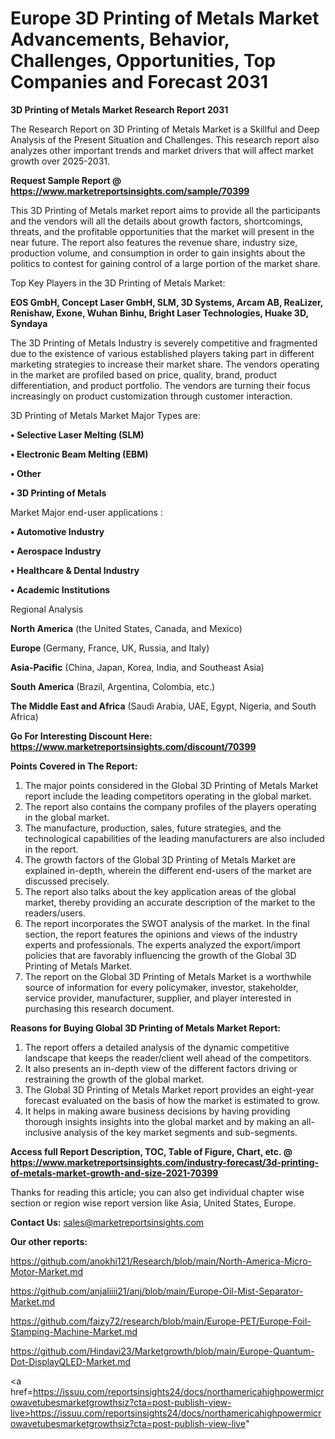 # Europe 3D Printing of Metals Market Advancements, Behavior, Challenges, Opportunities, Top Companies and Forecast 2031

<strong>3D Printing of Metals Market Research Report 2031</strong>

The Research Report on 3D Printing of Metals Market is a Skillful and Deep Analysis of the Present Situation and Challenges. This research report also analyzes other important trends and market drivers that will affect market growth over 2025-2031.

<strong>Request Sample Report @ <a href=https://www.marketreportsinsights.com/sample/70399>https://www.marketreportsinsights.com/sample/70399</a></strong>

This 3D Printing of Metals market report aims to provide all the participants and the vendors will all the details about growth factors, shortcomings, threats, and the profitable opportunities that the market will present in the near future. The report also features the revenue share, industry size, production volume, and consumption in order to gain insights about the politics to contest for gaining control of a large portion of the market share.

Top Key Players in the 3D Printing of Metals Market:

<strong>EOS GmbH, Concept Laser GmbH, SLM, 3D Systems, Arcam AB, ReaLizer, Renishaw, Exone, Wuhan Binhu, Bright Laser Technologies, Huake 3D, Syndaya</strong>

The 3D Printing of Metals Industry is severely competitive and fragmented due to the existence of various established players taking part in different marketing strategies to increase their market share. The vendors operating in the market are profiled based on price, quality, brand, product differentiation, and product portfolio. The vendors are turning their focus increasingly on product customization through customer interaction.

3D Printing of Metals Market Major Types are:

<strong>• Selective Laser Melting (SLM)

• Electronic Beam Melting (EBM)

• Other

• 3D Printing of Metals</strong>

Market Major end-user applications :

<strong>• Automotive Industry

• Aerospace Industry

• Healthcare & Dental Industry

• Academic Institutions</strong>

Regional Analysis

</u><strong><b>North America</b></strong> (the United States, Canada, and Mexico)

<strong><b>Europe </b></strong>(Germany, France, UK, Russia, and Italy)

<strong><b>Asia-Pacific</b></strong> (China, Japan, Korea, India, and Southeast Asia)

<strong><b>South America</b></strong> (Brazil, Argentina, Colombia, etc.)

<strong><b>The Middle East and Africa</b></strong> (Saudi Arabia, UAE, Egypt, Nigeria, and South Africa)

<strong>Go For Interesting Discount Here: <a href=https://www.marketreportsinsights.com/discount/70399>https://www.marketreportsinsights.com/discount/70399</a></strong>

<strong>Points Covered in The Report:</strong>
<ol>
  <li>The major points considered in the Global 3D Printing of Metals Market report include the leading competitors operating in the global market.</li>
  <li>The report also contains the company profiles of the players operating in the global market.</li>
  <li>The manufacture, production, sales, future strategies, and the technological capabilities of the leading manufacturers are also included in the report.</li>
  <li>The growth factors of the Global 3D Printing of Metals Market are explained in-depth, wherein the different end-users of the market are discussed precisely.</li>
  <li>The report also talks about the key application areas of the global market, thereby providing an accurate description of the market to the readers/users.</li>
  <li>The report incorporates the SWOT analysis of the market. In the final section, the report features the opinions and views of the industry experts and professionals. The experts analyzed the export/import policies that are favorably influencing the growth of the Global 3D Printing of Metals Market.</li>
  <li>The report on the Global 3D Printing of Metals Market is a worthwhile source of information for every policymaker, investor, stakeholder, service provider, manufacturer, supplier, and player interested in purchasing this research document.</li>
</ol>
<strong>Reasons for Buying Global 3D Printing of Metals Market Report:</strong>

<ol>
  <li>The report offers a detailed analysis of the dynamic competitive landscape that keeps the reader/client well ahead of the competitors.</li>
  <li>It also presents an in-depth view of the different factors driving or restraining the growth of the global market.</li>
  <li>The Global 3D Printing of Metals Market report provides an eight-year forecast evaluated on the basis of how the market is estimated to grow.</li>
  <li>It helps in making aware business decisions by having providing thorough insights insights into the global market and by making an all-inclusive analysis of the key market segments and sub-segments.</li>
</ol>
<strong>Access full Report Description, TOC, Table of Figure, Chart, etc. @ <a href=https://www.marketreportsinsights.com/industry-forecast/3d-printing-of-metals-market-growth-and-size-2021-70399>https://www.marketreportsinsights.com/industry-forecast/3d-printing-of-metals-market-growth-and-size-2021-70399</a></strong>


Thanks for reading this article; you can also get individual chapter wise section or region wise report version like Asia, United States, Europe.

<strong>Contact Us:</strong>
sales@marketreportsinsights.com

<strong>Our other reports:</strong>

<a href=https://github.com/anokhi121/Research/blob/main/North-America-Micro-Motor-Market.md>https://github.com/anokhi121/Research/blob/main/North-America-Micro-Motor-Market.md</a>

<a href=https://github.com/anjaliiii21/anj/blob/main/Europe-Oil-Mist-Separator-Market.md>https://github.com/anjaliiii21/anj/blob/main/Europe-Oil-Mist-Separator-Market.md</a>

<a href=https://github.com/faizy72/research/blob/main/Europe-PET/Europe-Foil-Stamping-Machine-Market.md>https://github.com/faizy72/research/blob/main/Europe-PET/Europe-Foil-Stamping-Machine-Market.md</a>

<a href=https://github.com/Hindavi23/Marketgrowth/blob/main/Europe-Quantum-Dot-DisplayQLED-Market.md>https://github.com/Hindavi23/Marketgrowth/blob/main/Europe-Quantum-Dot-DisplayQLED-Market.md</a>

<a href=https://issuu.com/reportsinsights24/docs/northamericahighpowermicrowavetubesmarketgrowthsiz?cta=post-publish-view-live>https://issuu.com/reportsinsights24/docs/northamericahighpowermicrowavetubesmarketgrowthsiz?cta=post-publish-view-live</a>"
